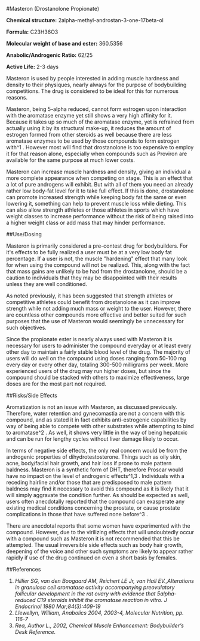 #Masteron (Drostanolone Propionate)

**Chemical structure:** 2alpha-methyl-androstan-3-one-17beta-ol

**Formula:** C23H36O3

**Molecular weight of base and ester:** 360.5356 

**Anabolic/Androgenic Ratio:** 62/25

**Active Life:** 2-3 days

Masteron is used by people interested in adding muscle hardness and density to their physiques, nearly always for the purpose of bodybuilding competitions. The drug is considered to be ideal for this for numerous reasons. 

Masteron, being 5-alpha reduced, cannot form estrogen upon interaction with the aromatase enzyme yet still shows a very high affinity for it. Because it takes up so much of the aromatase enzyme, yet is refrained from actually using it by its structural make-up, it reduces the amount of estrogen formed from other steroids as well because there are less aromatase enzymes to be used by those compounds to form estrogen with^1 . However most will find that drostanolone is too expensive to employ it for that reason alone, especially when compounds such as Proviron are available for the same purpose at much lower costs. 

Masteron can increase muscle hardness and density, giving an individual a more complete appearance when competing on stage. This is an effect that a lot of pure androgens will exhibit. But with all of them you need an already rather low body-fat level for it to take full effect. If this is done, drostanolone can promote increased strength while keeping body fat the same or even lowering it, something can help to prevent muscle loss while dieting. This can also allow strength athletes or those athletes in sports which have weight classes to increase performance without the risk of being raised into a higher weight class or add mass that may hinder performance. 

##Use/Dosing

Masteron is primarily considered a pre-contest drug for bodybuilders. For it's effects to be fully realized a user must be at a very low body fat percentage. If a user is not, the muscle "hardening" effect that many look for when using the compound will not be realized. This, along with the fact that mass gains are unlikely to be had from the drostanolone, should be a caution to individuals that they may be disappointed with their results unless they are well conditioned.

As noted previously, it has been suggested that strength athletes or competitive athletes could benefit from drostanolone as it can improve strength while not adding much mass or weight to the user. However, there are countless other compounds more effective and better suited for such purposes that the use of Masteron would seemingly be unnecessary for such objectives.

Since the propionate ester is nearly always used with Masteron it is necessary for users to administer the compound everyday or at least every other day to maintain a fairly stable blood level of the drug. The majority of users will do well on the compound using doses ranging from 50-100 mg every day or every other day, totaling 300-500 milligrams per week. More experienced users of the drug may run higher doses, but since the compound should be stacked with others to maximize effectiveness, large doses are for the most part not required. 

##Risks/Side Effects

Aromatization is not an issue with Masteron, as discussed previously. Therefore, water retention and gynecomastia are not a concern with this compound, and as stated it in fact exhibits anti-estrogenic capabilities by way of being able to compete with other substrates while attempting to bind to aromatase^2 . As well, it shows very little in the way of being hepatoxic and can be run for lengthy cycles without liver damage likely to occur. 

In terms of negative side effects, the only real concern would be from the androgenic properties of dihydrotestosterone. Things such as oily skin, acne, body/facial hair growth, and hair loss if prone to male pattern baldness. Masteron is a synthetic form of DHT, therefore Proscar would have no impact on the level of androgenic effects^1,3 . Individuals with a receding hairline and/or those that are predisposed to male pattern baldness may find it necessary to avoid this compound as it is likely that it will simply aggravate the condition further. As should be expected as well, users often anecdotally reported that the compound can exasperate any existing medical conditions concerning the prostate, or cause prostate complications in those that have suffered none before^3 .

There are anecdotal reports that some women have experimented with the compound. However, due to the virilizing effects that will undoubtedly occur with a compound such as Masteron it is not recommended that this be attempted. The usual irreversible side effects such as body hair growth, deepening of the voice and other such symptoms are likely to appear rather rapidly if use of the drug continued on even a short basis by females.

##References

1. *Hillier SG, van den Boogaard AM, Reichert LE Jr, van Hall EV.,Alterations in granulosa cell aromatase activity accompanying preovulatory follicular development in the rat ovary with evidence that 5alpha-reduced C19 steroids inhibit the aromatase reaction in vitro. J Endocrinol 1980 Mar;84(3):409-19*
2. *Llewellyn, William, Anabolics 2004, 2003-4, Molecular Nutrition, pp. 116-7*
3. *Rea, Author L., 2002, Chemical Muscle Enhancement: Bodybuilder’s Desk Reference.*